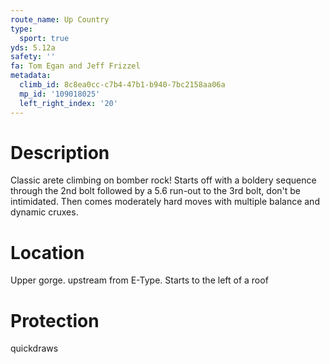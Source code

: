 ```yaml
---
route_name: Up Country
type:
  sport: true
yds: 5.12a
safety: ''
fa: Tom Egan and Jeff Frizzel
metadata:
  climb_id: 8c8ea0cc-c7b4-47b1-b940-7bc2158aa06a
  mp_id: '109018025'
  left_right_index: '20'
---
```

# Description
Classic arete climbing on bomber rock! Starts off with a boldery sequence through the 2nd bolt followed by a 5.6 run-out to the 3rd bolt, don't be intimidated. Then comes moderately hard moves with multiple balance and dynamic cruxes.

# Location
Upper gorge. upstream from E-Type. Starts to the left of a roof

# Protection
quickdraws
